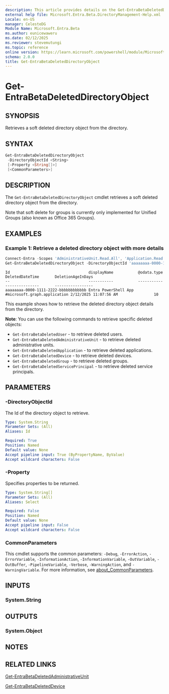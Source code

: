 ```yaml
---
description: This article provides details on the Get-EntraBetaDeletedDirectoryObject command.
external help file: Microsoft.Entra.Beta.DirectoryManagement-Help.xml
Locale: en-US
manager: CelesteDG
Module Name: Microsoft.Entra.Beta
ms.author: eunicewaweru
ms.date: 02/12/2025
ms.reviewer: stevemutungi
ms.topic: reference
online version: https://learn.microsoft.com/powershell/module/Microsoft.Entra.Beta/Get-EntraBetaDeletedDirectoryObject
schema: 2.0.0
title: Get-EntraBetaDeletedDirectoryObject
---
```


# Get-EntraBetaDeletedDirectoryObject

## SYNOPSIS

Retrieves a soft deleted directory object from the directory.

## SYNTAX

```powershell
Get-EntraBetaDeletedDirectoryObject
 -DirectoryObjectId <String>
 [-Property <String[]>]
 [<CommonParameters>]
```

## DESCRIPTION

The `Get-EntraBetaDeletedDirectoryObject` cmdlet retrieves a soft deleted directory object from the directory.

Note that soft delete for groups is currently only implemented for Unified Groups (also known as
Office 365 Groups).

## EXAMPLES

### Example 1: Retrieve a deleted directory object with more details

```powershell
Connect-Entra -Scopes 'AdministrativeUnit.Read.All', 'Application.Read.All','Group.Read.All','User.Read.All'
Get-EntraBetaDeletedDirectoryObject -DirectoryObjectId 'aaaaaaaa-0000-1111-2222-bbbbbbbbbbbb' | Format-Table -Property Id, displayName, '@odata.type', DeletedDateTime, DeletionAgeInDays -AutoSize
```

```Output
Id                                   displayName           @odata.type                  DeletedDateTime       DeletionAgeInDays
--                                   -----------           -----------                  ---------------       -----------------
aaaaaaaa-0000-1111-2222-bbbbbbbbbbbb Entra PowerShell App #microsoft.graph.application 2/12/2025 11:07:56 AM                10
```

This example shows how to retrieve the deleted directory object details from the directory.

**Note**: You can use the following commands to retrieve specific deleted objects:

- `Get-EntraBetaDeletedUser` - to retrieve deleted users.
- `Get-EntraBetaDeletedAdministrativeUnit` - to retrieve deleted administrative units.
- `Get-EntraBetaDeletedApplication` - to retrieve deleted applications.
- `Get-EntraBetaDeletedDevice` - to retrieve deleted devices.
- `Get-EntraBetaDeletedGroup` - to retrieve deleted groups.
- `Get-EntraBetaDeletedServicePrincipal` - to retrieve deleted service principals.

## PARAMETERS

### -DirectoryObjectId

The Id of the directory object to retrieve.

```yaml
Type: System.String
Parameter Sets: (All)
Aliases: Id

Required: True
Position: Named
Default value: None
Accept pipeline input: True (ByPropertyName, ByValue)
Accept wildcard characters: False
```

### -Property

Specifies properties to be returned.

```yaml
Type: System.String[]
Parameter Sets: (All)
Aliases: Select

Required: False
Position: Named
Default value: None
Accept pipeline input: False
Accept wildcard characters: False
```

### CommonParameters

This cmdlet supports the common parameters: `-Debug`, `-ErrorAction`, `-ErrorVariable`, `-InformationAction`, `-InformationVariable`, `-OutVariable`, `-OutBuffer`, `-PipelineVariable`, `-Verbose`, `-WarningAction`, and `-WarningVariable`. For more information, see [about_CommonParameters](https://go.microsoft.com/fwlink/?LinkID=113216).

## INPUTS

### System.String

## OUTPUTS

### System.Object

## NOTES

## RELATED LINKS

[Get-EntraBetaDeletedAdministrativeUnit](Get-EntraBetaDeletedAdministrativeUnit.md)

[Get-EntraBetaDeletedDevice](Get-EntraBetaDeletedDevice.md)
